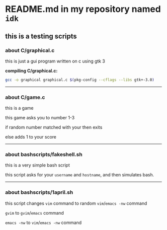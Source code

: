 # README.md in my repository named `idk`
## this is a testing scripts
### about C/graphical.c

this is just a gui program written on c using gtk 3

**compiling C/graphical.c:**  
```bash
gcc -o graphical graphical.c $(pkg-config --cflags --libs gtk+-3.0)
```
---
### about C/game.c

this is a game

this game asks you to number 1-3

if random number matched with your then exits

else adds 1 to your score

---
### about bashscripts/fakeshell.sh
this is a very simple bash script

this script asks for your `username` and `hostname`, and then simulates bash.

---

### about bashscripts/1april.sh

this script changes `vim` command to random `vim`/`emacs -nw` command

`gvim` to `gvim`/`emacs` command

`emacs -nw` to `vim`/`emacs -nw` command
